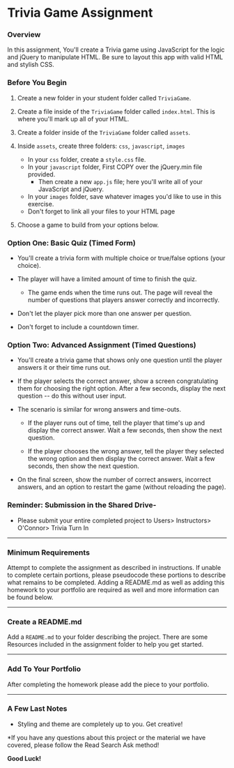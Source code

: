 # Trivia Game Assignment

### Overview

In this assignment, You'll create a Trivia game using JavaScript for the logic and jQuery to manipulate HTML. Be sure to layout this app with valid HTML and stylish CSS.


### Before You Begin

1. Create a new folder in your student folder called `TriviaGame`.

2. Create a file inside of the `TriviaGame` folder called `index.html`. This is where you'll mark up all of your HTML.

3. Create a folder inside of the `TriviaGame` folder called `assets`.

4. Inside `assets`, create three folders: `css`, `javascript`, `images`

   * In your `css` folder, create a `style.css` file.
   * In your `javascript` folder, First COPY over the jQuery.min file provided. 
      * Then create a new  `app.js` file; here you'll write all of your JavaScript and jQuery.
   * In your `images` folder, save whatever images you'd like to use in this exercise. 
   * Don't forget to link all your files to your HTML page

6. Choose a game to build from your options below. 

### Option One: Basic Quiz (Timed Form)

* You'll create a trivia form with multiple choice or true/false options (your choice).

* The player will have a limited amount of time to finish the quiz. 

  * The game ends when the time runs out. The page will reveal the number of questions that players answer correctly and incorrectly.

* Don't let the player pick more than one answer per question.

* Don't forget to include a countdown timer.

### Option Two: Advanced Assignment (Timed Questions)

* You'll create a trivia game that shows only one question until the player answers it or their time runs out.

* If the player selects the correct answer, show a screen congratulating them for choosing the right option. After a few seconds, display the next question -- do this without user input.

* The scenario is similar for wrong answers and time-outs.

  * If the player runs out of time, tell the player that time's up and display the correct answer. Wait a few seconds, then show the next question.

  * If the player chooses the wrong answer, tell the player they selected the wrong option and then display the correct answer. Wait a few seconds, then show the next question.

* On the final screen, show the number of correct answers, incorrect answers, and an option to restart the game (without reloading the page).

### Reminder: Submission in the Shared Drive-

* Please submit your entire completed project to Users> Instructors> O'Connor> Trivia Turn In 

- - -

### Minimum Requirements

Attempt to complete the assignment as described in instructions. If unable to complete certain portions, please pseudocode these portions to describe what remains to be completed. Adding a README.md as well as adding this homework to your portfolio are required as well and more information can be found below.

- - -

### Create a README.md

Add a `README.md` to your folder describing the project. There are some Resources included in the assignment folder to help you get started.


- - -

### Add To Your Portfolio

After completing the homework please add the piece to your portfolio. 

- - -

### A Few Last Notes

* Styling and theme are completely up to you. Get creative!

*If you have any questions about this project or the material we have covered, please follow the Read Search Ask method!

  **Good Luck!**
